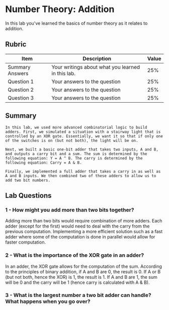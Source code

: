 # Number Theory: Addition

In this lab you've learned the basics of number theory as it relates to addition.

## Rubric

| Item | Description | Value |
| ---- | ----------- | ----- |
| Summary Answers | Your writings about what you learned in this lab. | 25% |
| Question 1 | Your answers to the question | 25% |
| Question 2 | Your answers to the question | 25% |
| Question 3 | Your answers to the question | 25% |

## Summary
    In this lab, we used more advanced combinatorial logic to build adders. First, we simulated a situation with a stairway light that is controlled by an XOR gate. Essentially, we want it so that if only one of the switches is on (but not both), the light will be on. 
    
    Next, we built a basic one-bit adder that takes two inputs, A and B, and outputs a carry bit and a sum. The sum is determined by the following equation: Y = A ^ B. The carry is determined by the following equation: Carry = A & B. 

    Finally, we implemented a full adder that takes a carry in as well as A and B inputs. We then combined two of these adders to allow us to add two bit numbers. 

## Lab Questions

### 1 - How might you add more than two bits together?

Adding more than two bits would require combination of more adders. Each adder (except for the first) would need to deal with the carry from the previous computation. Implementing a more efficient solution such as a fast adder where some of the computation is done in parallel would allow for faster computation. 

### 2 - What is the importance of the XOR gate in an adder?

In an adder, the XOR gate allows for the computation of the sum. According to the principles of binary addition, if A and B are 0, the result is 0. If A or B (but not both, hence the XOR) is 1, the result is 1. If A and B are 1, the sum will be 0 and the carry will be 1 (hence carry is calculated with A & B). 

### 3 - What is the largest number a two bit adder can handle? What happens when you go over?

